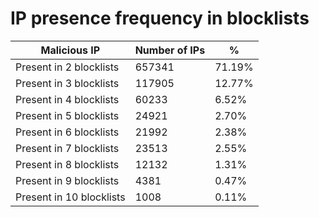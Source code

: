# IP presence frequency in blocklists
| Malicious IP | Number of IPs | % |
|----|----|----|
| Present in 2 blocklists | 657341 | 71.19% |
| Present in 3 blocklists | 117905 | 12.77% |
| Present in 4 blocklists | 60233 | 6.52% |
| Present in 5 blocklists | 24921 | 2.70% |
| Present in 6 blocklists | 21992 | 2.38% |
| Present in 7 blocklists | 23513 | 2.55% |
| Present in 8 blocklists | 12132 | 1.31% |
| Present in 9 blocklists | 4381 | 0.47% |
| Present in 10 blocklists | 1008 | 0.11% |

